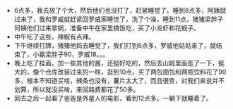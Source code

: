 + 6点多，我去放了个大，然后他们也没打了，赶紧睡觉了。睡到8点多，阿姨就过来了，我和罗威就赶紧回罗威家睡觉了，洗了个澡，睡到11点，猪猪梁胖子阿姨他们过来拿锅，准备中午在家里搞饭吃，买了小龙虾和花蚬子。
+ 中午吃了这些，辣椒有点辣。
+ 下午继续打牌，猪猪他妈去睡觉了，我们打到6点多，罗威他姑姑来了，就结束了，小赢梁胖子90，罗威18。。。
+ 晚上吃了挂面，加一些其他的酱，还挺好吃的，然后去山姆里面逛了一下，挺大的，像个仓库改装过来的一样，逛到10点，买了两包面包和两瓶饮料花了90多，根本不知道买啥，辣条也没有，薯片太大了，而且很贵，对我们来说并不划算，所以就没买啥，来回路费都花了50多。
+ 回去之后一起看了爸爸是外星人的电影，看到12点多，一躺下就睡着了。
